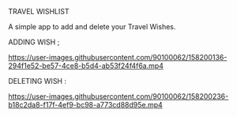TRAVEL WISHLIST

A simple app to add and delete your Travel Wishes.

ADDING WISH ;

https://user-images.githubusercontent.com/90100062/158200136-294f1e52-be57-4ce8-b5d4-ab53f24f4f6a.mp4

DELETING WISH : 

https://user-images.githubusercontent.com/90100062/158200236-b18c2da8-f17f-4ef9-bc98-a773cd88d95e.mp4




